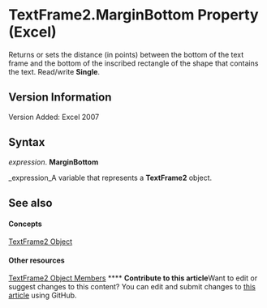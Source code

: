 
# TextFrame2.MarginBottom Property (Excel)

Returns or sets the distance (in points) between the bottom of the text frame and the bottom of the inscribed rectangle of the shape that contains the text. Read/write  **Single**.


## Version Information

Version Added: Excel 2007 


## Syntax

 _expression_. **MarginBottom**

 _expression_A variable that represents a  **TextFrame2** object.


## See also


#### Concepts


 [TextFrame2 Object](66ba23e5-9b15-b954-a1db-1bd19b4eb90d.md)
#### Other resources


 [TextFrame2 Object Members](04f18e2a-8a83-b077-fe38-4bb56edce5a7.md)
****   **Contribute to this article**Want to edit or suggest changes to this content? You can edit and submit changes to  [this article](https://github.com/jhershey00/VBA_Excel_Test/OpenXMLCon/articles/36847492-45d4-5856-383c-291ca6d64a7e.md) using GitHub.


